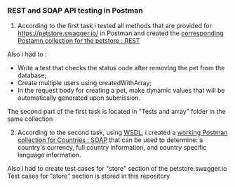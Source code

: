 ### REST and SOAP API testing in Postman
1. According to the first task i tested all methods that are provided for https://petstore.swagger.io/ in Postman and created the <a href="https://www.postman.com/avionics-administrator-41813831/workspace/test-workspace/collection/24355547-bd191190-4e9b-44d0-abc0-76926b6e9673?action=share&creator=24355547">corresponding Postamn collection for the petstore : REST</a>

Also i had to :
- Write a test that checks the status code after removing the pet from the database;
- Create multiple users using createdWithArray;
- In the request body for creating a pet, make dynamic values that will be automatically generated upon submission.

The second part of the first task is located in "Tests and array" folder in the same collection

2. According to the second task, using <a href="http://webservices.oorsprong.org/websamples.countryinfo/CountryInfoService.wso?WSDL">WSDL</a>, i created a <a href="https://www.postman.com/avionics-administrator-41813831/workspace/test-workspace/collection/24355547-3c0e3f7b-44be-4c5f-bfc9-4ea42263ff8e?action=share&creator=24355547">working  Postman collection for Countries : SOAP</a> that can be used to determine: a country's currency, full country information, and country specific language information.

Also i had to create test cases for "store" section of the petstore.swagger.io
Test cases for "store" section is stored in this repository
